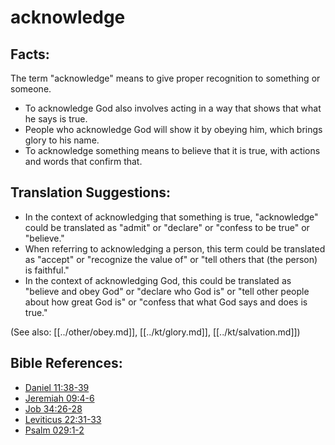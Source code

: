 # acknowledge #

## Facts: ##

The term "acknowledge" means to give proper recognition to something or someone.

* To acknowledge God also involves acting in a way that shows that what he says is true.
* People who acknowledge God will show it by obeying him, which brings glory to his name.
* To acknowledge something means to believe that it is true, with actions and words that confirm that. 

## Translation Suggestions: ##

* In the context of acknowledging that something is true, "acknowledge" could be translated as "admit" or "declare" or "confess to be true" or "believe."
* When referring to acknowledging a person, this term could be translated as "accept" or "recognize the value of" or "tell others that (the person) is faithful."
* In the context of acknowledging God, this could be translated as "believe and obey God" or "declare who God is" or "tell other people about how great God is" or "confess that what God says and does is true."

(See also: [[../other/obey.md]], [[../kt/glory.md]], [[../kt/salvation.md]])

## Bible References: ##

* [Daniel 11:38-39](en/tn/dan/help/11/38)
* [Jeremiah 09:4-6](en/tn/jer/help/09/04)
* [Job 34:26-28](en/tn/job/help/34/26)
* [Leviticus 22:31-33](en/tn/lev/help/22/31)
* [Psalm 029:1-2](en/tn/psa/help/29/01)